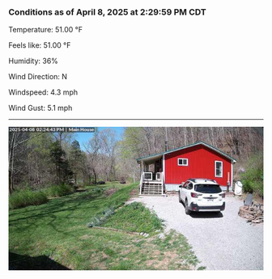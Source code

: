 ### Conditions as of April 8, 2025 at 2:29:59 PM CDT 

Temperature: 51.00 &deg;F

Feels like: 51.00 &deg;F

Humidity: 36%

Wind Direction: N

Windspeed: 4.3 mph

Wind Gust: 5.1 mph

---

<img src="./images/latest.jpeg"/>

